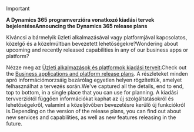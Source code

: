 > [!IMPORTANT]
> <span data-ttu-id="03e6e-101">**A Dynamics 365 programverzióra vonatkozó kiadási tervek bejelentése**</span><span class="sxs-lookup"><span data-stu-id="03e6e-101">**Announcing the Dynamics 365 release plans**</span></span>
>
> <span data-ttu-id="03e6e-102">Kíváncsi a bármelyik üzleti alkalmazásával vagy platformjával kapcsolatos, közelgő és a közelmúltban bevezetett lehetőségekre?</span><span class="sxs-lookup"><span data-stu-id="03e6e-102">Wondering about upcoming and recently released capabilities in any of our business apps or platform?</span></span> 
> 
> <span data-ttu-id="03e6e-103">Nézze meg az [Üzleti alkalmazások és platformok kiadási terveit](https://go.microsoft.com/fwlink/?linkid=2010158).</span><span class="sxs-lookup"><span data-stu-id="03e6e-103">Check out the [Business applications and platform release plans](https://go.microsoft.com/fwlink/?linkid=2010158).</span></span> <span data-ttu-id="03e6e-104">A részleteket minden apró információmorzsáig bezárólag egyetlen helyen rögzítettük, amelyet felhasználhat a tervezés során.</span><span class="sxs-lookup"><span data-stu-id="03e6e-104">We've captured all the details, end to end, top to bottom, in a single place that you can use for planning.</span></span> <span data-ttu-id="03e6e-105">A kiadási tervverziótól függően információkat kaphat az új szolgáltatásokról és lehetőségekről, valamint a közeljövőben bevezetésre kerülő új funkciókról is.</span><span class="sxs-lookup"><span data-stu-id="03e6e-105">Depending on the version of the release plans, you can find out about new services and capabilities, as well as new features releasing in the future.</span></span>
